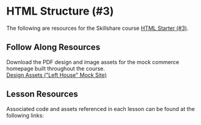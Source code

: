 # HTML Structure (#3)

The following are resources for the Skillshare course [HTML Starter (#3)]().

## Follow Along Resources

Download the PDF design and image assets for the mock commerce homepage built throughout the course.  
[Design Assets ("Left House" Mock Site)](https://github.com/scottusrobus/become-a-web-developer/raw/master/01-html-starter/package/left-house-package.zip)

## Lesson Resources

Associated code and assets referenced in each lesson can be found at the following links:  
